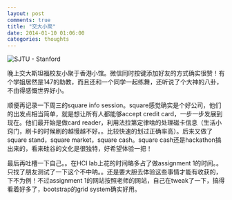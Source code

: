 ```yaml
---
layout: post
comments: true
title: "交大小聚"
date: 2014-01-10 01:06:00
categories: thoughts
---
```


![SJTU - Stanford]({{site.url}}/assets/2014-01-09.jpg)

晚上交大斯坦福校友小聚于香港小馆。微信同时按键添加好友的方式确实很赞！有个学姐居然是147的助教，而且还和一个同学一起练舞，还听说了个大神的八卦，不由得感慨世界好小。

顺便再记录一下周三的square info
session。square感觉确实是个好公司，他们的出发点相当简单，就是想让所有人都能够accept
credit card，一步一步发展到现在。他们最开始是做card
reader，利用法拉第定律啥的处理磁卡信息（生活小窍门，刷卡的时候刷的越慢越不好。。比较快速的划过正确率高）。后来又做了square stand，square market，square cash。square cash还是hackathon搞出来的，看来硅谷的文化是很独特，好希望体验一把！

最后再吐槽一下自己。。在HCI lab上花的时间略多占了做assignment 1的时间。。只找了朋友测试了一下这个不中呐。。还是要大胆去体验这些事情才能有收获的，下不为例！不过assignment 1的网站按照老师的网站，自己在tweak了一下，搞得看着好多了，bootstrap的grid system确实好用。
